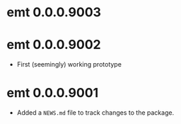 # emt 0.0.0.9003

# emt 0.0.0.9002

* First (seemingly) working prototype

# emt 0.0.0.9001

* Added a `NEWS.md` file to track changes to the package.

